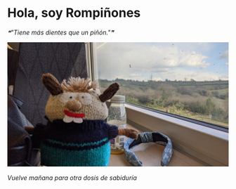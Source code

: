 # Hola, soy Rompiñones

<!--STARTS_HERE_QUOTE_README-->
<i>❝"Tiene más dientes que un piñón."❞</i>
<!--ENDS_HERE_QUOTE_README-->

<!--START_SECTION:update_image-->
![alt text](https://raw.githubusercontent.com/focaalvarez/rompinones/main/.github/images/IMG_20220331_162940.jpg?raw=true)
<!--END_SECTION:update_image-->

*Vuelve mañana para otra dosis de sabiduría*
